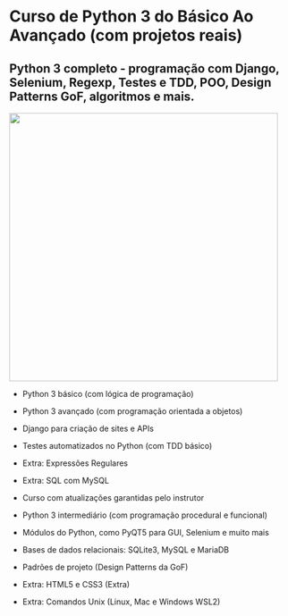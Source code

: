 # Curso de Python 3 do Básico Ao Avançado (com projetos reais)
## Python 3 completo - programação com Django, Selenium, Regexp, Testes e TDD, POO, Design Patterns GoF, algoritmos e mais.

</h1>

<img src="https://user-images.githubusercontent.com/104467309/221378643-43d69c9b-6a1a-439b-a242-1b54bb529a6f.jpg" width="480px">

</h1>

- Python 3 básico (com lógica de programação)

- Python 3 avançado (com programação orientada a objetos)

- Django para criação de sites e APIs

- Testes automatizados no Python (com TDD básico)

- Extra: Expressões Regulares

- Extra: SQL com MySQL

- Curso com atualizações garantidas pelo instrutor

- Python 3 intermediário (com programação procedural e funcional)

- Módulos do Python, como PyQT5 para GUI, Selenium e muito mais

- Bases de dados relacionais: SQLite3, MySQL e MariaDB

- Padrões de projeto (Design Patterns da GoF)

- Extra: HTML5 e CSS3 (Extra)

- Extra: Comandos Unix (Linux, Mac e Windows WSL2)
